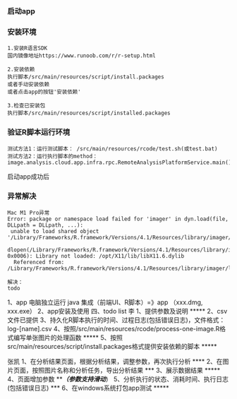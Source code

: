 ### 启动app

### 安装环境
```text
1.安装R语言SDK
国内镜像地址https://www.runoob.com/r/r-setup.html

2.安装依赖
执行脚本/src/main/resources/script/install.packages
或者手动安装依赖
或者点击app的按钮'安装依赖'

3.检查已安装包
执行脚本/src/main/resources/script/installed.packages
```

### 验证R脚本运行环境

```text
测试方法1：运行测试脚本： /src/main/resources/rcode/test.sh(或test.bat)
测试方法2：运行执行脚本的method：image.analysis.cloud.app.infra.rpc.RemoteAnalysisPlatformService.main()
```



启动app成功后


### 异常解决

```text
Mac M1 Pro异常
Error: package or namespace load failed for 'imager' in dyn.load(file, DLLpath = DLLpath, ...):
 unable to load shared object '/Library/Frameworks/R.framework/Versions/4.1/Resources/library/imager/libs/imager.so':
  dlopen(/Library/Frameworks/R.framework/Versions/4.1/Resources/library/imager/libs/imager.so, 0x0006): Library not loaded: /opt/X11/lib/libX11.6.dylib
  Referenced from: /Library/Frameworks/R.framework/Versions/4.1/Resources/library/imager/libs/imager.so
  
解决：
todo
```


1、app 电脑独立运行
java 集成（前端UI、R脚本）=》app （xxx.dmg, xxx.exe）
2、app安装及使用
四、todo list
李
1、提供参数及说明 *****
2、csv文件已提供
3、持久化R脚本执行的时间、过程日志(包括错误日志)，文件格式：log-[name].csv
4、按照/src/main/resources/rcode/process-one-image.R格式编写单张图片的处理函数 *****
5、按照src/main/resources/script/install.packages格式提供安装依赖的脚本 *****

张凯
1、在分析结果页面，根据分析结果，调整参数，再次执行分析 ****
2、在图片页面，按照图片名称和分析任务，导出分析结果 ***
3、展示数据结果 *****
4、页面增加参数 *****（参数支持滑动***）
5、分析执行的状态、消耗时间、执行日志(包括错误日志) ***
6、在windows系统打包app测试 *****
